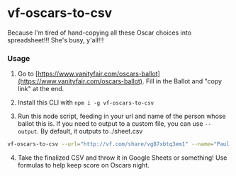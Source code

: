 # vf-oscars-to-csv

Because I'm tired of hand-copying all these Oscar choices into spreadsheet!!! She's busy, y'all!!!

### Usage

1. Go to [https://www.vanityfair.com/oscars-ballot](https://www.vanityfair.com/oscars-ballot). Fill in the Ballot and "copy link" at the end.

2. Install this CLI with `npm i -g vf-oscars-to-csv`

3. Run this node script, feeding in your url and name of the person whose ballot this is. If you need to output to a custom file, you can use `--output`. By default, it outputs to ./sheet.csv

```bash
vf-oscars-to-csv --url="http://vf.com/share/vg87xbtq3em1" --name="Paul Marbach"
```

4. Take the finalized CSV and throw it in Google Sheets or something! Use formulas to help keep score on Oscars night.
